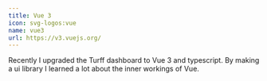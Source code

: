 ```yaml
---
title: Vue 3
icon: svg-logos:vue
name: vue3
url: https://v3.vuejs.org/
---
```


Recently I upgraded the Turff dashboard to Vue 3 and typescript. By making a ui library I learned a lot about the inner workings of Vue.
